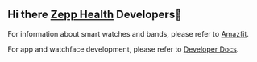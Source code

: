 ## Hi there [Zepp Health](https://www.zepp.com) Developers👋

For information about smart watches and bands, please refer to [Amazfit](https://www.amazfit.com/).

For app and watchface development, please refer to [Developer Docs](https://docs.zepp.com).

<!--

**Here are some ideas to get you started:**

🙋‍♀️ A short introduction - what is your organization all about?
🌈 Contribution guidelines - how can the community get involved?
👩‍💻 Useful resources - where can the community find your docs? Is there anything else the community should know?
🍿 Fun facts - what does your team eat for breakfast?
🧙 Remember, you can do mighty things with the power of [Markdown](https://docs.github.com/github/writing-on-github/getting-started-with-writing-and-formatting-on-github/basic-writing-and-formatting-syntax)
-->
